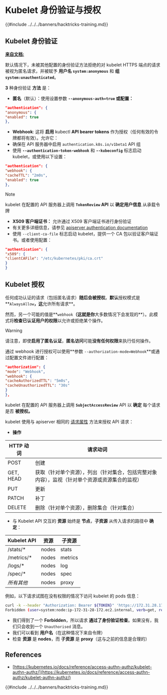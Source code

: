 # Kubelet 身份验证与授权

{{#include ../../../banners/hacktricks-training.md}}

## Kubelet 身份验证 <a href="#kubelet-authentication" id="kubelet-authentication"></a>

[**来自文档:**](https://kubernetes.io/docs/reference/access-authn-authz/kubelet-authn-authz/)

默认情况下，未被其他配置的身份验证方法拒绝的对 kubelet HTTPS 端点的请求被视为匿名请求，并被赋予 **用户名 `system:anonymous`** 和 **组 `system:unauthenticated`**。

**3** 种身份验证 **方法** 是：

- **匿名**（默认）：使用设置参数 **`--anonymous-auth=true` 或配置：**
```json
"authentication": {
"anonymous": {
"enabled": true
},
```
- **Webhook**: 这将 **启用** kubectl **API bearer tokens** 作为授权（任何有效的令牌都将有效）。允许它：
- 确保在 API 服务器中启用 `authentication.k8s.io/v1beta1` API 组
- 使用 **`--authentication-token-webhook`** 和 **`--kubeconfig`** 标志启动 kubelet，或使用以下设置：
```json
"authentication": {
"webhook": {
"cacheTTL": "2m0s",
"enabled": true
},
```
> [!NOTE]
> kubelet 在配置的 API 服务器上调用 **`TokenReview` API** 以 **确定用户信息** 从承载令牌

- **X509 客户端证书：** 允许通过 X509 客户端证书进行身份验证
- 有关更多详细信息，请参见 [apiserver authentication documentation](https://kubernetes.io/docs/reference/access-authn-authz/authentication/#x509-client-certs)
- 使用 `--client-ca-file` 标志启动 kubelet，提供一个 CA 包以验证客户端证书。或者使用配置：
```json
"authentication": {
"x509": {
"clientCAFile": "/etc/kubernetes/pki/ca.crt"
}
}
```
## Kubelet 授权 <a href="#kubelet-authentication" id="kubelet-authentication"></a>

任何成功认证的请求（包括匿名请求）**随后会被授权**。**默认**授权模式是**`AlwaysAllow`**，这**允许所有请求**。

然而，另一个可能的值是**`webhook`**（这就是你**大多数情况下会发现的**）。此模式将**检查已认证用户的权限**以允许或拒绝某个操作。

> [!WARNING]
> 请注意，即使**启用了匿名认证**，**匿名访问**可能**没有任何权限**来执行任何操作。

通过 webhook 进行授权可以使用**参数 `--authorization-mode=Webhook`**或通过配置文件进行配置：
```json
"authorization": {
"mode": "Webhook",
"webhook": {
"cacheAuthorizedTTL": "5m0s",
"cacheUnauthorizedTTL": "30s"
}
},
```
kubelet 在配置的 API 服务器上调用 **`SubjectAccessReview`** API 以 **确定** 每个请求是否 **被授权。**

kubelet 使用与 apiserver 相同的 [请求属性](https://kubernetes.io/docs/reference/access-authn-authz/authorization/#review-your-request-attributes) 方法来授权 API 请求：

- **操作**

| HTTP 动词 | 请求动词                                                                                                                                                  |
| --------- | ------------------------------------------------------------------------------------------------------------------------------------------------------------- |
| POST      | 创建                                                                                                                                                        |
| GET, HEAD | 获取（针对单个资源），列出（针对集合，包括完整对象内容），监视（针对单个资源或资源集合的监视） |
| PUT       | 更新                                                                                                                                                        |
| PATCH     | 补丁                                                                                                                                                         |
| DELETE    | 删除（针对单个资源），删除集合（针对集合）                                                                                         |

- 与 Kubelet API 交互的 **资源** 始终是 **节点**，**子资源** 从传入请求的路径中 **确定**：

| Kubelet API  | 资源 | 子资源 |
| ------------ | -------- | ----------- |
| /stats/\*    | nodes    | stats       |
| /metrics/\*  | nodes    | metrics     |
| /logs/\*     | nodes    | log         |
| /spec/\*     | nodes    | spec        |
| _所有其他_ | nodes    | proxy       |

例如，以下请求试图在没有权限的情况下访问 kubelet 的 pods 信息：
```bash
curl -k --header "Authorization: Bearer ${TOKEN}" 'https://172.31.28.172:10250/pods'
Forbidden (user=system:node:ip-172-31-28-172.ec2.internal, verb=get, resource=nodes, subresource=proxy)
```
- 我们得到了一个 **Forbidden**，所以请求 **通过了身份验证检查**。如果没有，我们只会收到一个 `Unauthorised` 消息。
- 我们可以看到 **用户名**（在这种情况下来自令牌）
- 检查 **资源** 是 **nodes**，而 **子资源** 是 **proxy**（这与之前的信息是合理的）

## References

- [https://kubernetes.io/docs/reference/access-authn-authz/kubelet-authn-authz/](https://kubernetes.io/docs/reference/access-authn-authz/kubelet-authn-authz/)

{{#include ../../../banners/hacktricks-training.md}}
